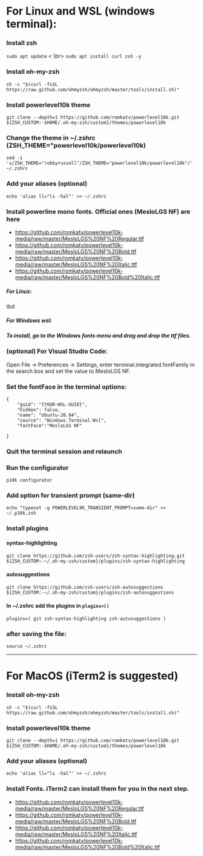 # For Linux and WSL (windows terminal):

### Install zsh
`sudo apt update` < \br>
`sudo apt install curl zsh -y`

### Install oh-my-zsh
`sh -c "$(curl -fsSL https://raw.github.com/ohmyzsh/ohmyzsh/master/tools/install.sh)"`

### Install powerlevel10k theme
`git clone --depth=1 https://github.com/romkatv/powerlevel10k.git ${ZSH_CUSTOM:-$HOME/.oh-my-zsh/custom}/themes/powerlevel10k`

### Change the theme in ~/.zshrc (ZSH_THEME="powerlevel10k/powerlevel10k)
`sed -i 's/ZSH_THEME="robbyrussell"/ZSH_THEME="powerlevel10k/powerlevel10k"/' ~/.zshrc`

### Add your aliases (optional)
`echo 'alias ll="ls -hal"' >> ~/.zshrc`

### Install powerline mono fonts. Official ones (MesloLGS NF) are here
* https://github.com/romkatv/powerlevel10k-media/raw/master/MesloLGS%20NF%20Regular.ttf
* https://github.com/romkatv/powerlevel10k-media/raw/master/MesloLGS%20NF%20Bold.ttf
* https://github.com/romkatv/powerlevel10k-media/raw/master/MesloLGS%20NF%20Italic.ttf
* https://github.com/romkatv/powerlevel10k-media/raw/master/MesloLGS%20NF%20Bold%20Italic.ttf

##### For Linux:
tbd

##### For Windows wsl:
##### To install, go to the Windows fonts menu and drag and drop the ttf files.

### (optional) For Visual Studio Code: 
Open File → Preferences → Settings, enter terminal.integrated.fontFamily in the search box and set the value to MesloLGS NF.

### Set the fontFace in the terminal options:
```
{
    "guid": "{YOUR-WSL-GUID}",
    "hidden": false,
    "name": "Ubuntu-20.04",
    "source": "Windows.Terminal.Wsl",
    "fontFace":"MesloLGS NF"
    
}
```
### Quit the terminal session and relaunch

### Run the configurator
`p10k configurator`

### Add option for transient prompt (same-dir)
`echo "typeset -g POWERLEVEL9K_TRANSIENT_PROMPT=same-dir" >> ~/.p10k.zsh`

### Install plugins
#### syntax-highlighting
`git clone https://github.com/zsh-users/zsh-syntax-highlighting.git ${ZSH_CUSTOM:-~/.oh-my-zsh/custom}/plugins/zsh-syntax-highlighting`

#### autosuggestions
`git clone https://github.com/zsh-users/zsh-autosuggestions ${ZSH_CUSTOM:-~/.oh-my-zsh/custom}/plugins/zsh-autosuggestions`

#### In ~/.zshrc add the plugins in `plugins=()`
`plugins=( git zsh-syntax-highlighting zsh-autosuggestions )`

### after saving the file:
`source ~/.zshrc`


-----------------------------------------------------------------------------------------------------------------------
# For MacOS (iTerm2 is suggested)

### Install oh-my-zsh
`sh -c "$(curl -fsSL https://raw.github.com/ohmyzsh/ohmyzsh/master/tools/install.sh)"`

### Install powerlevel10k theme
`git clone --depth=1 https://github.com/romkatv/powerlevel10k.git ${ZSH_CUSTOM:-$HOME/.oh-my-zsh/custom}/themes/powerlevel10k`

### Add your aliases (optional)
`echo 'alias ll="ls -hal"' >> ~/.zshrc`

### Install Fonts. iTerm2 can install them for you in the next step.
* https://github.com/romkatv/powerlevel10k-media/raw/master/MesloLGS%20NF%20Regular.ttf
* https://github.com/romkatv/powerlevel10k-media/raw/master/MesloLGS%20NF%20Bold.ttf
* https://github.com/romkatv/powerlevel10k-media/raw/master/MesloLGS%20NF%20Italic.ttf
* https://github.com/romkatv/powerlevel10k-media/raw/master/MesloLGS%20NF%20Bold%20Italic.ttf